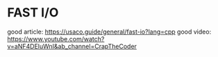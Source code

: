 # FAST I/O

good article: https://usaco.guide/general/fast-io?lang=cpp
good video: https://www.youtube.com/watch?v=aNF4DEluWnI&ab_channel=CrapTheCoder